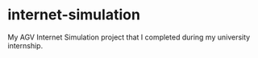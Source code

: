 # internet-simulation
My AGV Internet Simulation project that I completed during my university internship.
